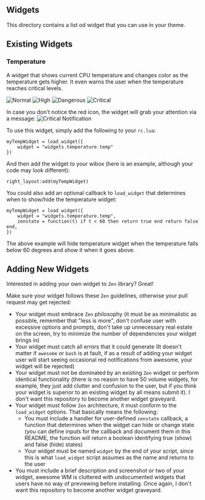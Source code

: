 Widgets
-------
This directory contains a list od widget that you can use in your theme.

## Existing Widgets

### Temperature
A widget that shows current CPU temperature and changes color as the temperature gets higher. It even warns the user when the temperature reaches critical levels.

![Normal](https://github.com/atsepkov/awesome-zen/blob/master/widgets/temperature/1.png)
![High](https://github.com/atsepkov/awesome-zen/blob/master/widgets/temperature/2.png)
![Dangerous](https://github.com/atsepkov/awesome-zen/blob/master/widgets/temperature/3.png)
![Critical](https://github.com/atsepkov/awesome-zen/blob/master/widgets/temperature/4.png)

In case you don't notice the red icon, the widget will grab your attention via a message:
![Critical Notification](https://github.com/atsepkov/awesome-zen/blob/master/widgets/temperature/notification_example.png)

To use this widget, simply add the following to your `rc.lua`:

	myTempWidget = load_widget({
		widget = "widgets.temperature.temp"
	})

And then add the widget to your wibox (here is an example, although your code may look different):

	right_layout:add(myTempWidget)

You could also add an optional callback to `load_widget` that determines when to show/hide the temperature widget:

	myTempWidget = load_widget({
		widget = "widgets.temperature.temp",
		zenstate = function(t) if t < 60 then return true end return false end,
	})

The above example will hide temperature widget when the temperature falls below 60 degrees and show it when it goes above.



## Adding New Widgets
Interested in adding your own widget to `Zen` library? Great!

Make sure your widget follows these `Zen` guidelines, otherwise your pull request may get rejected:

- Your widget must embrace `Zen` philosophy (it must be as minimalistic as possible, remember that "less is more", don't confuse user with excessive options and prompts, don't take up unnecessary real estate on the screen, try to minimize the number of dependencies your widget brings in)
- Your widget must catch all errors that it could generate (It doesn't matter if `awesome` or `bash` is at fault, if as a result of adding your widget user will start seeing occasional red notifications from awesome, your widget will be rejected)
- Your widget must not be dominated by an existing `Zen` widget or perform identical functionality (there is no reason to have 50 volume widgets, for example, they just add clutter and confusion to the user, but if you think your widget is superior to an existing widget by all means submit it). I don't want this repository to become another widget graveyard.
- Your widget must follow `Zen` architecture, it must conform to the `load_widget` options. That basically means the following:
	- You must include a handler for user-defined `zenstate` callback, a function that determines when the widget can hide or change state (you can define inputs for the callback and document them in this README, the function will return a boolean identifying true (show) and false (hide) states)
	- Your widget must be named `widget` by the end of your script, since this is what `load_widget` script assumes as the name and returns to the user
- You must include a brief description and screenshot or two of your widget, awesome WM is cluttered with undocumented widgets that users have no way of previewing before installing. Once again, I don't want this repository to become another widget graveyard.
